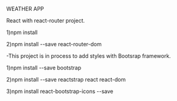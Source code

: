 WEATHER APP

React with react-router project.


1)npm install

2)npm install --save react-router-dom

-This project is in process to add styles with Bootsrap framework.

1)npm install --save bootstrap

2)npm install --save reactstrap react react-dom

3)npm install react-bootstrap-icons --save



